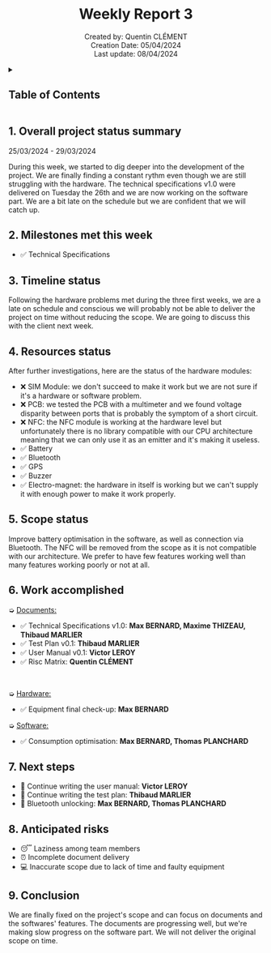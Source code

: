<h1 align="center"> Weekly Report 3 </h1>

<p align="center">
Created by: Quentin CLÉMENT <br> Creation Date: 05/04/2024 <br> Last update: 08/04/2024
</p>

<details>
<summary>

## Table of Contents

</summary>

- [Table of Contents](#table-of-contents)
- [1. Overall project status summary](#1-overall-project-status-summary)
- [2. Milestones met this week](#2-milestones-met-this-week)
- [3. Timeline status](#3-timeline-status)
- [4. Resources status](#4-resources-status)
- [5. Scope status](#5-scope-status)
- [6. Work accomplished](#6-work-accomplished)
- [7. Next steps](#7-next-steps)
- [8. Anticipated risks](#8-anticipated-risks)
- [9. Conclusion](#9-conclusion)

</details>

## 1. Overall project status summary

25/03/2024 - 29/03/2024

During this week, we started to dig deeper into the development of the project. We are finally finding a constant rythm even though we are still struggling with the hardware. The technical specifications v1.0 were delivered on Tuesday the 26th and we are now working on the software part. We are a bit late on the schedule but we are confident that we will catch up.

## 2. Milestones met this week

- ✅ Technical Specifications

## 3. Timeline status

Following the hardware problems met during the three first weeks, we are a late on schedule and conscious we will probably not be able to deliver the project on time without reducing the scope. We are going to discuss this with the client next week.

## 4. Resources status

After further investigations, here are the status of the hardware modules:
- ❌ SIM Module: we don't succeed to make it work but we are not sure if it's a hardware or software problem.
- ❌ PCB: we tested the PCB with a multimeter and we found voltage disparity between ports that is probably the symptom of a short circuit.
- ❌ NFC: the NFC module is working at the hardware level but unfortunately there is no library compatible with our CPU architecture meaning that we can only use it as an emitter and it's making it useless.
- ✅ Battery
- ✅ Bluetooth
- ✅ GPS
- ✅ Buzzer
- ✅ Electro-magnet: the hardware in itself is working but we can't supply it with enough power to make it work properly.

## 5. Scope status

Improve battery optimisation in the software, as well as connection via Bluetooth. The NFC will be removed from the scope as it is not compatible with our architecture. We prefer to have few features working well than many features working poorly or not at all.

## 6. Work accomplished

➭ <ins>Documents<ins>:
- ✅ Technical Specifications v1.0: **Max BERNARD, Maxime THIZEAU, Thibaud MARLIER**
- ✅ Test Plan v0.1: **Thibaud MARLIER**
- ✅ User Manual v0.1: **Victor LEROY**
- ✅ Risc Matrix: **Quentin CLÉMENT**

<br>

➭ <ins>Hardware<ins>:
- ✅ Equipment final check-up: **Max BERNARD**

➭ <ins>Software<ins>:
- ✅ Consumption optimisation: **Max BERNARD, Thomas PLANCHARD**

## 7. Next steps

- 📝 Continue writing the user manual: **Victor LEROY**
- 📝 Continue writing the test plan: **Thibaud MARLIER**
- 📱 Bluetooth unlocking: **Max BERNARD, Thomas PLANCHARD**

## 8. Anticipated risks

- 😴 Laziness among team members
- ⏰ Incomplete document delivery
- 💻 Inaccurate scope due to lack of time and faulty equipment

## 9. Conclusion

We are finally fixed on the project's scope and can focus on documents and the softwares' features. The documents are progressing well, but we're making slow progress on the software part. We will not deliver the original scope on time.